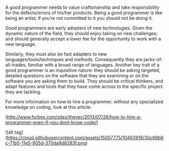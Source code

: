 A good programmer needs to value craftsmanship and take responsibility for the defects/errors of his/her products. Being a good programmer is like being an artist; if you’re not committed to it you should not be doing it. 

Good programmers are early adopters of new technologies. Given the dynamic nature of the field, they should enjoy taking on new challenges; and should generally accept a lower fee for the opportunity to work with a new language. 

Similarly, they must also be fast adapters to new languages/tools/techniques and methods. Consequently they are jacks-of-all-trades, familiar with a broad range of languages. 
Another key trait of a good programmer is an inquisitive nature: they should be asking targeted, detailed questions on the software that they are examining or on the software you are asking them to build. They should be critical thinkers, and adapt features and tools that they have come across to the specific project they are tackling. 

For more information on how to hire a programmer, without any specialized knowledge on coding, look at this article:

(http://www.forbes.com/sites/theyec/2013/07/26/how-to-hire-a-programmer-even-if-you-dont-know-code/)

![alt tag] (https://cloud.githubusercontent.com/assets/15057775/10463919/30c66b6c-71b5-11e5-905d-370da9d6283f.png)
